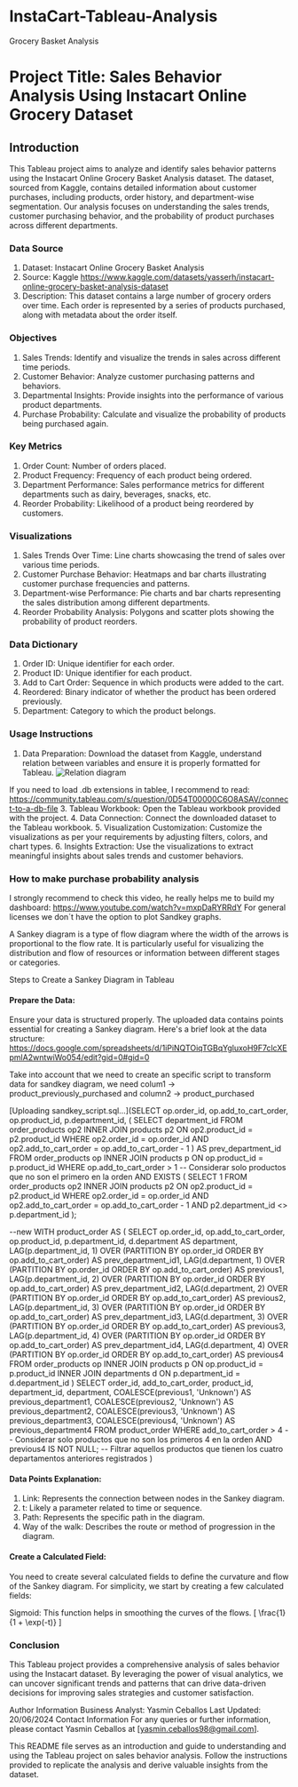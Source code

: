 # InstaCart-Tableau-Analysis
Grocery Basket Analysis

# Project Title: Sales Behavior Analysis Using Instacart Online Grocery Dataset
## Introduction
This Tableau project aims to analyze and identify sales behavior patterns using the Instacart Online Grocery Basket Analysis dataset. The dataset, sourced from Kaggle, contains detailed information about customer purchases, including products, order history, and department-wise segmentation. Our analysis focuses on understanding the sales trends, customer purchasing behavior, and the probability of product purchases across different departments.

### Data Source
1. Dataset: Instacart Online Grocery Basket Analysis
2. Source: Kaggle https://www.kaggle.com/datasets/yasserh/instacart-online-grocery-basket-analysis-dataset
3. Description: This dataset contains a large number of grocery orders over time. Each order is represented by a series of products purchased, along with metadata about the order itself.

### Objectives
1. Sales Trends: Identify and visualize the trends in sales across different time periods.
2. Customer Behavior: Analyze customer purchasing patterns and behaviors.
3. Departmental Insights: Provide insights into the performance of various product departments.
4. Purchase Probability: Calculate and visualize the probability of products being purchased again.

### Key Metrics
1. Order Count: Number of orders placed.
2. Product Frequency: Frequency of each product being ordered.
3. Department Performance: Sales performance metrics for different departments such as dairy, beverages, snacks, etc.
4. Reorder Probability: Likelihood of a product being reordered by customers.

### Visualizations
1. Sales Trends Over Time: Line charts showcasing the trend of sales over various time periods.
2. Customer Purchase Behavior: Heatmaps and bar charts illustrating customer purchase frequencies and patterns.
3. Department-wise Performance: Pie charts and bar charts representing the sales distribution among different departments.
4. Reorder Probability Analysis: Polygons and scatter plots showing the probability of product reorders.

### Data Dictionary
1. Order ID: Unique identifier for each order.
2. Product ID: Unique identifier for each product.
3. Add to Cart Order: Sequence in which products were added to the cart.
4. Reordered: Binary indicator of whether the product has been ordered previously.
5. Department: Category to which the product belongs.

### Usage Instructions
1. Data Preparation: Download the dataset from Kaggle, understand relation between variables and ensure it is properly formatted for Tableau.
![Relation diagram](https://github.com/Yceballos/InstaCart-Tableau-Analysis/assets/90511756/1d307444-2e6e-4e51-82e9-7c2c46de9ee5)

If you need to load .db extensions in tablee, I recommend to read: https://community.tableau.com/s/question/0D54T00000C6O8ASAV/connect-to-a-db-file
3. Tableau Workbook: Open the Tableau workbook provided with the project.
4. Data Connection: Connect the downloaded dataset to the Tableau workbook.
5. Visualization Customization: Customize the visualizations as per your requirements by adjusting filters, colors, and chart types.
6. Insights Extraction: Use the visualizations to extract meaningful insights about sales trends and customer behaviors.

### How to make purchase probability analysis
I strongly recommend to check this video, he really helps me to build my dashboard: https://www.youtube.com/watch?v=mxpDaRYRRdY 
For general licenses we don´t have the option to plot Sandkey graphs.

A Sankey diagram is a type of flow diagram where the width of the arrows is proportional to the flow rate. It is particularly useful for visualizing the distribution and flow of resources or information between different stages or categories.

Steps to Create a Sankey Diagram in Tableau
#### Prepare the Data:
Ensure your data is structured properly. The uploaded data contains points essential for creating a Sankey diagram. Here's a brief look at the data structure: https://docs.google.com/spreadsheets/d/1iPiNQTOiqTGBqYgluxoH9F7clcXEpmlA2wntwiWo054/edit?gid=0#gid=0

Take into account that we need to create an specific script to transform data for sandkey diagram, we need colum1 -> product_previously_purchased and column2 -> product_purchased

[Uploading sandkey_script.sql…](SELECT
    op.order_id,
    op.add_to_cart_order,
    op.product_id,
    p.department_id,
    (
        SELECT department_id
        FROM order_products op2
        INNER JOIN products p2 ON op2.product_id = p2.product_id
        WHERE op2.order_id = op.order_id
          AND op2.add_to_cart_order = op.add_to_cart_order - 1
    ) AS prev_department_id
FROM
    order_products op
    INNER JOIN products p ON op.product_id = p.product_id
WHERE
    op.add_to_cart_order > 1  -- Considerar solo productos que no son el primero en la orden
    AND EXISTS (
        SELECT 1
        FROM order_products op2
        INNER JOIN products p2 ON op2.product_id = p2.product_id
        WHERE op2.order_id = op.order_id
          AND op2.add_to_cart_order = op.add_to_cart_order - 1
          AND p2.department_id <> p.department_id
    );

--new
WITH product_order AS (
    SELECT
        op.order_id,
        op.add_to_cart_order,
        op.product_id,
        p.department_id,
        d.department AS department,
        LAG(p.department_id, 1) OVER (PARTITION BY op.order_id ORDER BY op.add_to_cart_order) AS prev_department_id1,
        LAG(d.department, 1) OVER (PARTITION BY op.order_id ORDER BY op.add_to_cart_order) AS previous1,
        LAG(p.department_id, 2) OVER (PARTITION BY op.order_id ORDER BY op.add_to_cart_order) AS prev_department_id2,
        LAG(d.department, 2) OVER (PARTITION BY op.order_id ORDER BY op.add_to_cart_order) AS previous2,
        LAG(p.department_id, 3) OVER (PARTITION BY op.order_id ORDER BY op.add_to_cart_order) AS prev_department_id3,
        LAG(d.department, 3) OVER (PARTITION BY op.order_id ORDER BY op.add_to_cart_order) AS previous3,
        LAG(p.department_id, 4) OVER (PARTITION BY op.order_id ORDER BY op.add_to_cart_order) AS prev_department_id4,
        LAG(d.department, 4) OVER (PARTITION BY op.order_id ORDER BY op.add_to_cart_order) AS previous4
    FROM
        order_products op
        INNER JOIN products p ON op.product_id = p.product_id
        INNER JOIN departments d ON p.department_id = d.department_id
)
SELECT
    order_id,
    add_to_cart_order,
    product_id,
    department_id,
    department,
    COALESCE(previous1, 'Unknown') AS previous_department1,
    COALESCE(previous2, 'Unknown') AS previous_department2,
    COALESCE(previous3, 'Unknown') AS previous_department3,
    COALESCE(previous4, 'Unknown') AS previous_department4
FROM
    product_order
WHERE
    add_to_cart_order > 4  -- Considerar solo productos que no son los primeros 4 en la orden
    AND previous4 IS NOT NULL;  -- Filtrar aquellos productos que tienen los cuatro departamentos anteriores registrados
)

#### Data Points Explanation:

1. Link: Represents the connection between nodes in the Sankey diagram.
2. t: Likely a parameter related to time or sequence.
3. Path: Represents the specific path in the diagram.
4. Way of the walk: Describes the route or method of progression in the diagram.

#### Create a Calculated Field:
You need to create several calculated fields to define the curvature and flow of the Sankey diagram. For simplicity, we start by creating a few calculated fields:

Sigmoid: This function helps in smoothing the curves of the flows.
\[ \frac{1}{1 + \exp(-t)} \]



### Conclusion
This Tableau project provides a comprehensive analysis of sales behavior using the Instacart dataset. By leveraging the power of visual analytics, we can uncover significant trends and patterns that can drive data-driven decisions for improving sales strategies and customer satisfaction.

Author Information
Business Analyst: Yasmin Ceballos
Last Updated: 20/06/2024
Contact Information
For any queries or further information, please contact Yasmin Ceballos at [yasmin.ceballos98@gmail.com].

This README file serves as an introduction and guide to understanding and using the Tableau project on sales behavior analysis. Follow the instructions provided to replicate the analysis and derive valuable insights from the dataset.


